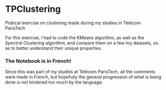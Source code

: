 # TPClustering
Pratical exercise on clustering made during my studies in Télécom ParisTech

For this exercise, I had to code the KMeans algorithm, as well as the Spectral Clustering algorithm, and compare them on a few toy datasets, so as to better understand their unique properties.

### The Notebook is in French!
Since this was part of my studies at Télécom ParisTech, all the comments were made in French, but hopefully the general progression of what is being done is not hindered too much by the language.


